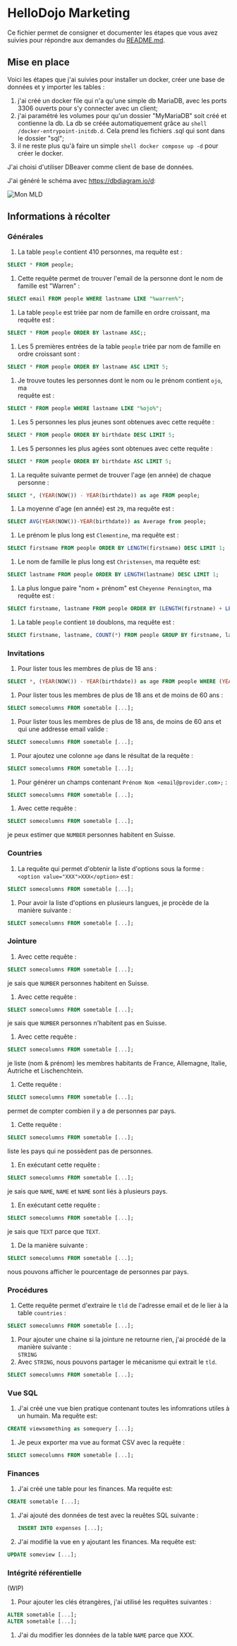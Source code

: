 # HelloDojo Marketing

Ce fichier permet de consigner et documenter les étapes que vous avez suivies
pour répondre aux demandes du [README.md](README.md).

<!-- 
Note: de manière générale vous devez remplacer toutes les requêtes SQL,
les `XXX`, `NUMBER`, `TEXT` ou `NAME`.
-->

## Mise en place

<!-- 
Vous devez expliquer ici quelle solution technique vous avez choisie, comment
il faut procéder pour l'installer, quelles sont les commandes ou les étapes à
suivre pour importer les tables, quel outil vous avez utilisé pour créer le
schéma entité-relation de la base, et toutes autres informations qui pourraient
vous sembler utiles dans le but qu'une autre personne puisse **reproduire** 
votre démarche.
-->

Voici les étapes que j'ai suivies pour installer un docker, créer une base de données
et y importer les tables :
  1. j'ai créé un docker file qui n'a qu'une simple db MariaDB, avec les ports 3306 ouverts pour s'y connecter avec un client;
  1. j'ai paramétré les volumes pour qu'un dossier "MyMariaDB" soit créé et contienne la db. La db se créée automatiquement grâce au ```shell /docker-entrypoint-initdb.d```. Cela prend les fichiers .sql qui sont dans le dossier "sql";
  1. il ne reste plus qu'à faire un simple ```shell docker compose up -d``` pour créer le docker.

J'ai choisi d'utiliser DBeaver comme client de base de données.

J'ai généré le schéma avec https://dbdiagram.io/d:

![Mon MLD](schema.png "Mon MLD généré avec https://dbdiagram.io/d")

## Informations à récolter

### Générales

1. La table `people` contient 410 personnes, ma requête est :  
  ```sql
  SELECT * FROM people;
  ```
1. Cette requête permet de trouver l'email de la personne dont le nom de
   famille est "Warren" :
  ```sql
  SELECT email FROM people WHERE lastname LIKE "%warren%";
  ```
1. La table `people` est triée par nom de famille en ordre croissant, ma requête 
   est :  
  ```sql
  SELECT * FROM people ORDER BY lastname ASC;;
  ```
1. Les 5 premières entrées de la table `people` triée par nom de famille en 
   ordre croissant sont :  
  ```sql
  SELECT * FROM people ORDER BY lastname ASC LIMIT 5;
  ```
1. Je trouve toutes les personnes dont le nom ou le prénom contient `ojo`, ma  
   requête est :  
  ```sql
  SELECT * FROM people WHERE lastname LIKE "%ojo%";
  ```
1. Les 5 personnes les plus jeunes sont obtenues avec cette requête :  
  ```sql
  SELECT * FROM people ORDER BY birthdate DESC LIMIT 5;
  ```
1. Les 5 personnes les plus agées sont obtenues avec cette requête :  
  ```sql
  SELECT * FROM people ORDER BY birthdate ASC LIMIT 5;
  ```
1. La requête suivante permet de trouver l'age (en année) de chaque personne :  
  ```sql
  SELECT *, (YEAR(NOW()) - YEAR(birthdate)) as age FROM people;
  ```
1. La moyenne d'age (en année) est `29`, ma requête est :  
  ```sql
  SELECT AVG(YEAR(NOW())-YEAR(birthdate)) as Average from people;
  ```
1. Le prénom le plus long est `Clementine`, ma requête est :  
  ```sql
  SELECT firstname FROM people ORDER BY LENGTH(firstname) DESC LIMIT 1;
  ```
1. Le nom de famille le plus long est `Christensen`, ma requête est:  
  ```sql
  SELECT lastname FROM people ORDER BY LENGTH(lastname) DESC LIMIT 1;
  ```
1. La plus longue paire "nom + prénom" est `Cheyenne Pennington`, ma requête est :  
  ```sql
  SELECT firstname, lastname FROM people ORDER BY (LENGTH(firstname) + LENGTH(lastname)) DESC LIMIT 1;
  ```
1. La table `people` contient `10` doublons, ma requête est :  
  ```sql
  SELECT firstname, lastname, COUNT(*) FROM people GROUP BY firstname, lastname HAVING COUNT(*) > 1;
  ```

### Invitations

1. Pour lister tous les membres de plus de 18 ans :  
  ```sql
  SELECT *, (YEAR(NOW()) - YEAR(birthdate)) as age FROM people WHERE (YEAR(NOW()) - YEAR(birthdate)) >= 18 ORDER BY age;
  ```
1. Pour lister tous les membres de plus de 18 ans et de moins de 60 ans :  
  ```sql
  SELECT somecolumns FROM sometable [...];
  ```
1. Pour lister tous les membres de plus de 18 ans, de moins de 60 ans et qui 
   une addresse email valide :  
  ```sql
  SELECT somecolumns FROM sometable [...];
  ```
1. Pour ajoutez une colonne `age` dans le résultat de la requête :  
  ```sql
  SELECT somecolumns FROM sometable [...];
  ```
1. Pour générer un champs contenant `Prénom Nom <email@provider.com>;` :  
  ```sql
  SELECT somecolumns FROM sometable [...];
  ```
1. Avec cette requête :  
  ```sql
  SELECT somecolumns FROM sometable [...];
  ```  
  je peux estimer que `NUMBER` personnes habitent en Suisse.

### Countries

1. La requête qui permet d'obtenir la liste d'options sous la forme :  
   `<option value="XXX">XXX</option>` est :  
  ```sql
  SELECT somecolumns FROM sometable [...];
  ```
1. Pour avoir la liste d'options en plusieurs langues, je procède de la manière 
   suivante :  
  ```sql
  SELECT somecolumns FROM sometable [...];
  ```

### Jointure

1. Avec cette requête :  
  ```sql
  SELECT somecolumns FROM sometable [...];
  ```    
   je sais que `NUMBER` personnes habitent en Suisse.
1. Avec cette requête :  
  ```sql
  SELECT somecolumns FROM sometable [...];
  ```  
   je sais que `NUMBER` personnes n'habitent pas en Suisse.
1. Avec cette requête :  
  ```sql
  SELECT somecolumns FROM sometable [...];
  ```  
  je liste (nom & prénom) les membres habitants de France, Allemagne, Italie,   Autriche et Lischenchtein.
1. Cette requête :  
  ```sql
  SELECT somecolumns FROM sometable [...];
  ```  
   permet de compter combien il y a de personnes par pays.
1. Cette requête :  
  ```sql
  SELECT somecolumns FROM sometable [...];
  ```  
  liste les pays qui ne possèdent pas de personnes.
1. En exécutant cette requête :  
  ```sql
  SELECT somecolumns FROM sometable [...];
  ```  
   je sais que `NAME`, `NAME` et `NAME` sont liés à plusieurs pays.
1. En exécutant cette requête :  
  ```sql
  SELECT somecolumns FROM sometable [...];
  ```  
  je sais que `TEXT` parce que `TEXT`.
1. De la manière suivante :  
  ```sql
  SELECT somecolumns FROM sometable [...];
  ```  
  nous pouvons afficher le pourcentage de personnes par pays.


### Procédures

1. Cette requête permet d'extraire le `tld` de l'adresse email et de le lier à la table `countries` :  
  ```sql
  SELECT somecolumns FROM sometable [...];
  ```  
1. Pour ajouter une chaine si la jointure ne retourne rien, j'ai procédé de la manière suivante :  
  `STRING`
1. Avec `STRING`, nous pouvons partager le mécanisme qui extrait le `tld`.
  ```sql
  SELECT somecolumns FROM sometable [...];
  ```

### Vue SQL

1. J'ai créé une vue bien pratique contenant toutes les infomrations utiles à un humain. Ma requête est:  
  ```sql
  CREATE viewsomething as somequery [...];
  ```  
1. Je peux exporter ma vue au format CSV avec la requête :
  ```sql
  SELECT somecolumns FROM sometable [...];
  ```

### Finances

1. J'ai créé une table pour les finances. Ma requête est:  
  ```sql
  CREATE sometable [...];
  ```
1. J'ai ajouté des données de test avec la reuêtes SQL suivante :  
   ```sql
   INSERT INTO expenses [...];
   ```
1. J'ai modifié la vue en y ajoutant les finances. Ma requête est:  
  ```sql
  UPDATE someview [...];
  ```

### Intégrité référentielle
(WIP)
1. Pour ajouter les clés étrangères, j'ai utilisé les requêtes suivantes :  
  ```sql
  ALTER sometable [...];
  ALTER sometable [...];
  ```
1. J'ai du modifier les données de la table `NAME` parce que XXX.
